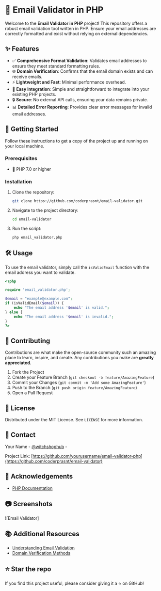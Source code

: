 # 📧 Email Validator in PHP

Welcome to the **Email Validator in PHP** project! This repository offers a robust email validation tool written in PHP. Ensure your email addresses are correctly formatted and exist without relying on external dependencies.

## ✨ Features

- ✅ **Comprehensive Format Validation**: Validates email addresses to ensure they meet standard formatting rules.
- 🌐 **Domain Verification**: Confirms that the email domain exists and can receive emails.
- ⚡ **Lightweight and Fast**: Minimal performance overhead.
- 📜 **Easy Integration**: Simple and straightforward to integrate into your existing PHP projects.
- 🔒 **Secure**: No external API calls, ensuring your data remains private.
- 📊 **Detailed Error Reporting**: Provides clear error messages for invalid email addresses.

## 🚀 Getting Started

Follow these instructions to get a copy of the project up and running on your local machine.

### Prerequisites

- 🐘 PHP 7.0 or higher

### Installation

1. Clone the repository:

   ```sh
   git clone https://github.com/coderprasnt/email-validator.git
   ```

2. Navigate to the project directory:

   ```sh
   cd email-validator
   ```

3. Run the script:

   ```sh
   php email_validator.php
   ```

## 🛠 Usage

To use the email validator, simply call the `isValidEmail` function with the email address you want to validate.

```php
<?php

require 'email_validator.php';

$email = "example@example.com";
if (isValidEmail($email)) {
    echo "The email address '$email' is valid.";
} else {
    echo "The email address '$email' is invalid.";
}
?>
```

## 🤝 Contributing

Contributions are what make the open-source community such an amazing place to learn, inspire, and create. Any contributions you make are **greatly appreciated**.

1. Fork the Project
2. Create your Feature Branch (`git checkout -b feature/AmazingFeature`)
3. Commit your Changes (`git commit -m 'Add some AmazingFeature'`)
4. Push to the Branch (`git push origin feature/AmazingFeature`)
5. Open a Pull Request

## 📝 License

Distributed under the MIT License. See `LICENSE` for more information.

## 📧 Contact

Your Name - [@witchshophub](https://t.me/witchshophub) - 

Project Link: [https://github.com/yourusername/email-validator-php](https://github.com/coderprasnt/email-validator)

## 🙏 Acknowledgements

- [PHP Documentation](https://www.php.net/docs.php)


## 📷 Screenshots

![Email Validator]

## 📚 Additional Resources

- [Understanding Email Validation](https://www.toolsbuy.org/evalidator)
- [Domain Verification Methods](https://www.example.com/domain-verification-methods)

## ⭐️ Star the repo

If you find this project useful, please consider giving it a ⭐️ on GitHub!
